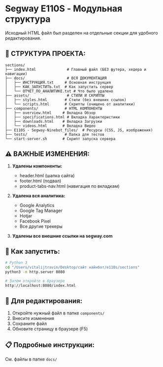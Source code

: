 # Segway E110S - Модульная структура

Исходный HTML файл был разделен на отдельные секции для удобного редактирования.

## 📁 СТРУКТУРА ПРОЕКТА:

```
sections/
├── index.html              # Главный файл (БЕЗ футера, хедера и навигации)
├── docs/                   # ВСЯ ДОКУМЕНТАЦИЯ
│   ├── ИНСТРУКЦИЯ.txt     # Основная инструкция
│   ├── КАК_ЗАПУСТИТЬ.txt  # Как запустить сервер
│   └── ОТЧЕТ_ПО_АНАЛИТИКЕ.txt # Что было удалено
├── assets/                 # СТИЛИ И СКРИПТЫ
│   ├── styles.html        # Стили (без внешних ссылок)
│   └── scripts.html       # Скрипты (очищено от аналитики)
├── components/            # HTML КОМПОНЕНТЫ
│   ├── overview.html     # Вкладка Обзор
│   ├── specifications.html # Вкладка Характеристики
│   ├── downloads.html    # Вкладка Загрузки
│   └── videos.html       # Вкладка Видео
├── E110S - Segway-Ninebot_files/  # Ресурсы (CSS, JS, изображения)
├── tests/                 # Папка для тестов
└── start-server.sh       # Скрипт запуска сервера
```

## ⚠️ ВАЖНЫЕ ИЗМЕНЕНИЯ:

1. **Удалены компоненты:**
   - header.html (шапка сайта)
   - footer.html (подвал)
   - product-tabs-nav.html (навигация по вкладкам)

2. **Удалена вся аналитика:**
   - Google Analytics
   - Google Tag Manager
   - Hotjar
   - Facebook Pixel
   - Все другие трекеры

3. **Удалены все внешние ссылки на segway.com**

## 🚀 Как запустить:

```bash
# Python 3
cd "/Users/vitalijtravin/Desktop/сайт найнбот/e110s/sections"
python3 -m http.server 8080

# Затем откройте в браузере
http://localhost:8080/index.html
```

## 📝 Для редактирования:

1. Откройте нужный файл в папке `components/`
2. Внесите изменения
3. Сохраните файл
4. Обновите страницу в браузере (F5)

## 📋 Подробные инструкции:

См. файлы в папке `docs/`